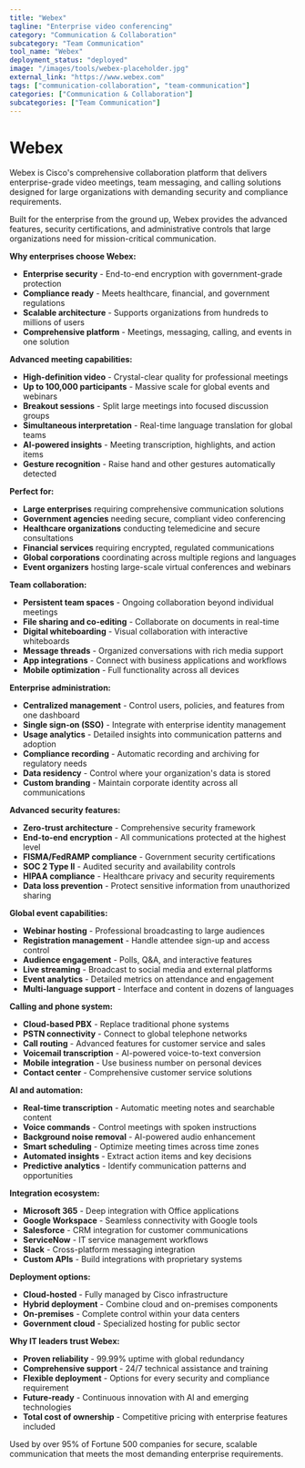 ```yaml
---
title: "Webex"
tagline: "Enterprise video conferencing"
category: "Communication & Collaboration"
subcategory: "Team Communication"
tool_name: "Webex"
deployment_status: "deployed"
image: "/images/tools/webex-placeholder.jpg"
external_link: "https://www.webex.com"
tags: ["communication-collaboration", "team-communication"]
categories: ["Communication & Collaboration"]
subcategories: ["Team Communication"]
---
```


# Webex

Webex is Cisco's comprehensive collaboration platform that delivers enterprise-grade video meetings, team messaging, and calling solutions designed for large organizations with demanding security and compliance requirements.

Built for the enterprise from the ground up, Webex provides the advanced features, security certifications, and administrative controls that large organizations need for mission-critical communication.

**Why enterprises choose Webex:**
- **Enterprise security** - End-to-end encryption with government-grade protection
- **Compliance ready** - Meets healthcare, financial, and government regulations
- **Scalable architecture** - Supports organizations from hundreds to millions of users
- **Comprehensive platform** - Meetings, messaging, calling, and events in one solution

**Advanced meeting capabilities:**
- **High-definition video** - Crystal-clear quality for professional meetings
- **Up to 100,000 participants** - Massive scale for global events and webinars
- **Breakout sessions** - Split large meetings into focused discussion groups
- **Simultaneous interpretation** - Real-time language translation for global teams
- **AI-powered insights** - Meeting transcription, highlights, and action items
- **Gesture recognition** - Raise hand and other gestures automatically detected

**Perfect for:**
- **Large enterprises** requiring comprehensive communication solutions
- **Government agencies** needing secure, compliant video conferencing
- **Healthcare organizations** conducting telemedicine and secure consultations
- **Financial services** requiring encrypted, regulated communications
- **Global corporations** coordinating across multiple regions and languages
- **Event organizers** hosting large-scale virtual conferences and webinars

**Team collaboration:**
- **Persistent team spaces** - Ongoing collaboration beyond individual meetings
- **File sharing and co-editing** - Collaborate on documents in real-time
- **Digital whiteboarding** - Visual collaboration with interactive whiteboards
- **Message threads** - Organized conversations with rich media support
- **App integrations** - Connect with business applications and workflows
- **Mobile optimization** - Full functionality across all devices

**Enterprise administration:**
- **Centralized management** - Control users, policies, and features from one dashboard
- **Single sign-on (SSO)** - Integrate with enterprise identity management
- **Usage analytics** - Detailed insights into communication patterns and adoption
- **Compliance recording** - Automatic recording and archiving for regulatory needs
- **Data residency** - Control where your organization's data is stored
- **Custom branding** - Maintain corporate identity across all communications

**Advanced security features:**
- **Zero-trust architecture** - Comprehensive security framework
- **End-to-end encryption** - All communications protected at the highest level
- **FISMA/FedRAMP compliance** - Government security certifications
- **SOC 2 Type II** - Audited security and availability controls
- **HIPAA compliance** - Healthcare privacy and security requirements
- **Data loss prevention** - Protect sensitive information from unauthorized sharing

**Global event capabilities:**
- **Webinar hosting** - Professional broadcasting to large audiences
- **Registration management** - Handle attendee sign-up and access control
- **Audience engagement** - Polls, Q&A, and interactive features
- **Live streaming** - Broadcast to social media and external platforms
- **Event analytics** - Detailed metrics on attendance and engagement
- **Multi-language support** - Interface and content in dozens of languages

**Calling and phone system:**
- **Cloud-based PBX** - Replace traditional phone systems
- **PSTN connectivity** - Connect to global telephone networks
- **Call routing** - Advanced features for customer service and sales
- **Voicemail transcription** - AI-powered voice-to-text conversion
- **Mobile integration** - Use business number on personal devices
- **Contact center** - Comprehensive customer service solutions

**AI and automation:**
- **Real-time transcription** - Automatic meeting notes and searchable content
- **Voice commands** - Control meetings with spoken instructions
- **Background noise removal** - AI-powered audio enhancement
- **Smart scheduling** - Optimize meeting times across time zones
- **Automated insights** - Extract action items and key decisions
- **Predictive analytics** - Identify communication patterns and opportunities

**Integration ecosystem:**
- **Microsoft 365** - Deep integration with Office applications
- **Google Workspace** - Seamless connectivity with Google tools
- **Salesforce** - CRM integration for customer communications
- **ServiceNow** - IT service management workflows
- **Slack** - Cross-platform messaging integration
- **Custom APIs** - Build integrations with proprietary systems

**Deployment options:**
- **Cloud-hosted** - Fully managed by Cisco infrastructure
- **Hybrid deployment** - Combine cloud and on-premises components
- **On-premises** - Complete control within your data centers
- **Government cloud** - Specialized hosting for public sector

**Why IT leaders trust Webex:**
- **Proven reliability** - 99.99% uptime with global redundancy
- **Comprehensive support** - 24/7 technical assistance and training
- **Flexible deployment** - Options for every security and compliance requirement
- **Future-ready** - Continuous innovation with AI and emerging technologies
- **Total cost of ownership** - Competitive pricing with enterprise features included

Used by over 95% of Fortune 500 companies for secure, scalable communication that meets the most demanding enterprise requirements.